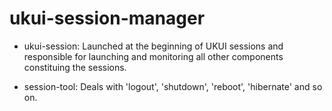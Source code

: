 # ukui-session-manager

* ukui-session: Launched at the beginning of UKUI sessions and responsible for launching and monitoring all other components constituing the sessions.

* session-tool: Deals with 'logout', 'shutdown', 'reboot', 'hibernate' and so on.
